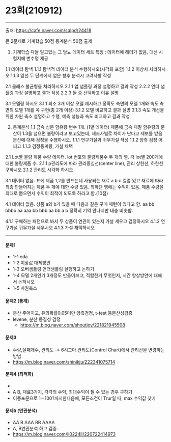 # 23회(210912)
***
출처: https://cafe.naver.com/sqlpd/24418

큰 2문제로 기계학습 50점 통계분석 50점 출제

1. 기계학습
다들 알고있는 그 당뇨 데이터 세트
특징 : 데이터에 헤더가 없음, 대신 시험지에 변수명 제공

1.1 데이터 탐색
1.1.1 탐색적 데이터 분석 수행하시오(시각화 포함)
1.1.2 이상치 처리하시오
1.1.3 앞선 두 단계에서 얻은 향후 분석시 고려사항 작성
​

2.1 클래스 불균형을 처리하시오
2.1.1 업 샘플링 과정 설명하고 결과 작성
2.2.2 언더 샘플링 과정 설명하고 결과 작성
2.2.3 둘 중 선택하고 이유 설명

3.1 모델링 하시오
3.1.1 최소 3개 이상 모델 제시하고 정확도 측면의 모델 1개와 속도 측면의 모델 1개를 꼭 구현(총 2개 이상)
3.1.2 모델 비교하고 결과 설명
3.1.3 속도 개선을 위한 차원 축소 설명하고 수행, 예측 성능과 속도 비교하고 결과 작성

2. 통계분석
1.1 금속 성분 함유량 변수 1개. (1열 데이터) 제품에 금속 재질 함유량의 분산이 1.3을 넘으면 불량이라고 보고있는데, 제조사별로 차이가 난다고 제보를 받음 분산에 대해 검정을 수행하시오.
1.1.1 연구가설과 귀무가설 작성
1.1.2 양측 검정 어쩌고
1.1.3 검정통계량, 가설 채택

2.1 Lot별 불량 제품 수량 데이터. lot 번호와 불량제품수 두 개의 열. 각 lot별 200개에 대한 불량제품 수.
2.1.1  p관리도에 따라 관리중심선(center line), 관리 상한선, 하한선 구하시오
2.1.2 관리도 시각화 하시오

3.1 데이터 없음. 표에 제품 1,2를 만드는데 사용되는 재료 a b c 컬럼 있고 재료에 따라 최종 만들어지는 제품  두 개에 대한 수량 있음. 최하단 행에는 수익이 있음. 제품 수량을 최대로 뽑으면서 수익이 최적이 되도록 하라고 함.(10점)

4.1 데이터 없음. 상품 a와 b가 있을 때 다음과 같은 구매 패턴이 있다고 함. aa bb bbbb aa aaa bb bbb aa bb a b 정확히 기억 안나지만 대충 비슷함. 

4.1.1 구매하는 패턴으로 봐서 두 상품이 연관이 있는지 가설 세우고 검정하시오
4.1.2 연구가설 귀무가설 세우시오
4.1.3 가설 채택하시오

*** 
#### 문제1
- 1-1 eda
- 1-2 이상값 대체방안
- 1-3 오버샘플링 언더샘플링 실행하고 논하기
- 1-4 모델 2개인가 3개정도 만들어보고, 적합한거 무엇인지, 시간 향상방안에 대해서 논하시오
- 1-5 차원축소

#### 문제2 (통계)
- 분산 주어지고, 유의확률0.05미만 양측검정, t-test 등분산성검증
- levene, 분산 동질성 검정
  - https://m.blog.naver.com/shoutjoy/221821945508

#### 문제3
- 수량,실패개수, 관리도 -> 6시그마 관리도(Control Chart)에서 관리선을 변경하는 방법
- https://m.blog.naver.com/shinikju/222341075714

#### 문제4 (최적화)
- 
- A B, 재료3가지, 각각의 수익, 최대수익이 될 수 있는 경우 구하기
- 이중포문으로 1ㅡ100?까지한다음에, 모든조건이 Trur일 때, max 수익값 찾기

#### 문제5 (연관분석)
- AA B AAA BB AAAA
- A, B연관분석 하고 검증.
- https://m.blog.naver.com/li0224il/220722414973
